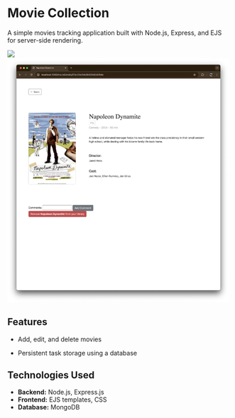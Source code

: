 # Movie Collection
A simple movies tracking application built with Node.js, Express, and EJS for server-side rendering.

<img src="https://github.com/zackaryoconnor/My-Movies/blob/main/public/assets/Screen%20Shot%202025-04-01%20at%206.04.01%20PM.png?raw=true" width="500">
<img src="https://github.com/zackaryoconnor/My-Movies/blob/main/public/assets/Screen%20Shot%202025-04-01%20at%206.04.12%20PM.png?raw=true" width="500">

## Features

- Add, edit, and delete movies

- Persistent task storage using a database


## Technologies Used

- **Backend:** Node.js, Express.js
- **Frontend:** EJS templates, CSS
- **Database:** MongoDB
